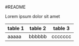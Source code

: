 #README

 Lorem ipsum dolor sit amet

|table 1 | table 2 | table 3 |
|--------|---------|---------|
|aaaaa   |bbbbbb   |ccccccc  |
